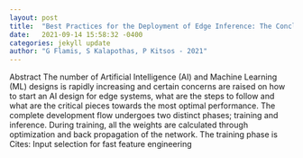 ```yaml
---
layout: post
title:  "Best Practices for the Deployment of Edge Inference: The Conclusions to Start Designing. Electronics 2021, 10, 1912"
date:   2021-09-14 15:58:32 -0400
categories: jekyll update
author: "G Flamis, S Kalapothas, P Kitsos - 2021"
---
```

Abstract The number of Artificial Intelligence (AI) and Machine Learning (ML) designs is rapidly increasing and certain concerns are raised on how to start an AI design for edge systems, what are the steps to follow and what are the critical pieces towards the most optimal performance. The complete development flow undergoes two distinct phases; training and inference. During training, all the weights are calculated through optimization and back propagation of the network. The training phase is Cites: Input selection for fast feature engineering
